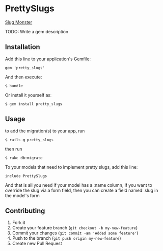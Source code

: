 # PrettySlugs

[Slug Monster](http://www.horrordvds.com/reviews/n-z/slugs/slugs_shot3l.jpg)

TODO: Write a gem description

## Installation

Add this line to your application's Gemfile:

    gem 'pretty_slugs'

And then execute:

    $ bundle

Or install it yourself as:

    $ gem install pretty_slugs

## Usage

to add the migration(s) to your app, run

    $ rails g pretty_slugs

then run

    $ rake db:migrate

To your models that need to implement pretty slugs, add this line:

    include PrettySlugs

And that is all you need if your model has a :name column, 
if you want to override the slug via a form field, then
you can create a field named :slug in the model's form



## Contributing

1. Fork it
2. Create your feature branch (`git checkout -b my-new-feature`)
3. Commit your changes (`git commit -am 'Added some feature'`)
4. Push to the branch (`git push origin my-new-feature`)
5. Create new Pull Request
